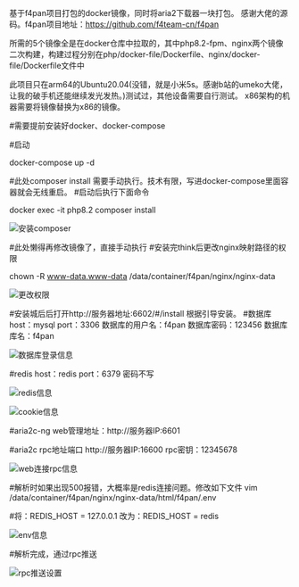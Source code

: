 基于f4pan项目打包的docker镜像，同时将aria2下载器一块打包。
感谢大佬的源码。f4pan项目地址：https://github.com/f4team-cn/f4pan


所需的5个镜像全是在docker仓库中拉取的，其中php8.2-fpm、nginx两个镜像二次构建，构建过程分别在php/docker-file/Dockerfile、nginx/docker-file/Dockerfile文件中





此项目只在arm64的Ubuntu20.04(没错，就是小米5s。感谢b站的umeko大佬，让我的破手机还能继续发光发热。)测试过，其他设备需要自行测试。 x86架构的机器需要将镜像替换为x86的镜像。






#需要提前安装好docker、docker-compose


#启动

docker-compose  up -d  















#此处composer  install 需要手动执行。技术有限，写进docker-compose里面容器就会无线重启。
#启动后执行下面命令

docker exec -it php8.2  composer  install

![安装composer](https://github.com/user-attachments/assets/eafccb6e-a2b4-455d-ae43-0c6fbc05fc52)









#此处懒得再修改镜像了，直接手动执行
#安装完think后更改nginx映射路径的权限



chown -R www-data.www-data   /data/container/f4pan/nginx/nginx-data


![更改权限](https://github.com/user-attachments/assets/67ecee10-2de3-4c31-8061-7273e3632a99)





#安装城后后打开http://服务器地址:6602/#/install  根据引导安装。
#数据库host：mysql    port：3306   数据库的用户名：f4pan  数据库密码：123456   数据库库名：f4pan  


![数据库登录信息](https://github.com/user-attachments/assets/1fbe1ddd-97c0-42a8-ae0b-347cf01e2f84)


#redis host：redis  port：6379   密码不写

![redis信息](https://github.com/user-attachments/assets/6a408a80-f6b5-470b-9d08-124d5343cb71)


![cookie信息](https://github.com/user-attachments/assets/1b9e2037-fd45-4af1-b059-9d6b037f6154)




#aria2c-ng  web管理地址：http://服务器IP:6601   


#aria2c  rpc地址端口   http://服务器IP:16600    rpc密钥：12345678

![web连接rpc信息](https://github.com/user-attachments/assets/add934dc-572f-42e5-ae49-18c87841c167)










#解析时如果出现500报错，大概率是redis连接问题。修改如下文件
vim  /data/container/f4pan/nginx/nginx-data/html/f4pan/.env

#将：REDIS_HOST = 127.0.0.1     改为：REDIS_HOST = redis

![env信息](https://github.com/user-attachments/assets/79931211-1c89-4b7e-bc6b-3e5d63844aef)


#解析完成，通过rpc推送

![rpc推送设置](https://github.com/user-attachments/assets/c189c438-2353-4087-ab34-0228da1429ff)

